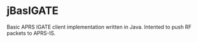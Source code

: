 # jBasIGATE
Basic APRS IGATE client implementation written in Java. Intented to push RF packets to APRS-IS.
